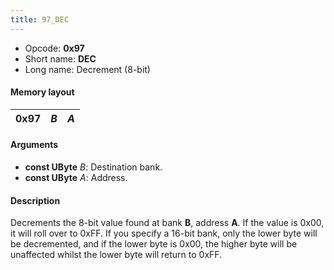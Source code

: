 ```yaml
---
title: 97_DEC
---
```


-   Opcode: **0x97**
-   Short name: **DEC**
-   Long name: Decrement (8-bit)

#### Memory layout

| 0x97 | *B* | *A* |
|------|-----|-----|

#### Arguments

-   **const UByte** *B*: Destination bank.
-   **const UByte** *A*: Address.

#### Description

Decrements the 8-bit value found at bank **B**, address **A**. If the value is 0x00, it will roll over to 0xFF. If you specify a 16-bit bank, only the lower byte will be decremented, and if the lower byte is 0x00, the higher byte will be unaffected whilst the lower byte will return to 0xFF.
